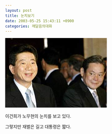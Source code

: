 ```yaml
---
layout: post
title: 눈치보기
date: 2003-05-25 15:43:11 +0900
categories: 깨달음의대화
---
```

<img src="./files/attach/images/198/166/001/1053844991.JPG" border="0" alt="" />  
  
이건희가 노무현의 눈치를 보고 있다.
  
그렇지만 재벌은 길고 대통령은 짧다.